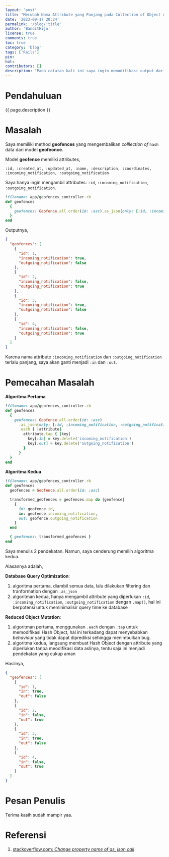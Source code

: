 ```yaml
---
layout: 'post'
title: "Merubah Nama Attribute yang Panjang pada Collection of Object di Rails"
date: '2023-09-17 20:24'
permalink: '/blog/:title'
author: 'BanditHijo'
license: true
comments: true
toc: true
category: 'blog'
tags: ['Rails']
pin:
hot:
contributors: []
description: "Pada catatan kali ini saya ingin memodifikasi output dari nama attribute yang terlalu panjang menjadi lebih pendek di Ruby on Rails."
---
```


# Pendahuluan

{{ page.description }}

# Masalah

Saya memiliki method **geofences** yang mengembalikan *colllection of* `hash` data dari model **geofeonce**.

Model **geofence** memiliki attributes,

```
:id, :created_at, :updated_at, :name, :description, :coordinates, :incoming_notification, :outgoing_notification
```

Saya hanya ingin mengambil attributes: `:id`, `:incoming_notification`, `:outgoing_notification`.

```ruby
!filename: app/geofences_controller.rb
def geofences
  {
    geofences: Geofence.all.order(id: :asc).as_json(only: [:id, :incoming_notification, :outgoing_notification])
  }
end
```

Outputnya,

```json
{
  "geofences": [
    {
      "id": 1,
      "incoming_notification": true,
      "outgoing_notification": false
    },
    {
      "id": 2,
      "incoming_notification": false,
      "outgoing_notification": true
    },
    {
      "id": 3,
      "incoming_notification": true,
      "outgoing_notification": false
    },
    {
      "id": 4,
      "incoming_notification": false,
      "outgoing_notification": true
    }
  ]
}
```

Karena nama attribute `:incoming_notification` dan `:outgoing_notification` terlalu panjang, saya akan ganti menjadi `:in` dan `:out`.

# Pemecahan Masalah

**Algoritma Pertama**

```ruby
!filename: app/geofences_controller.rb
def geofences
  {
    geofences: Geofence.all.order(id: :asc)
      .as_json(only: [:id, :incoming_notification, :outgoing_notification])
      .each { |attribute|
        attribute.tap { |key|
          key[:in] = key.delete('incoming_notification')
          key[:out] = key.delete('outgoing_notification')
        }
      }
  }
end
```

**Algoritma Kedua**

```ruby
!filename: app/geofences_controller.rb
def geofences
  geofences = Geofence.all.order(id: :asc)

  transformed_geofences = geofences.map do |geofence|
    {
      id: geofence.id,
      in: geofence.incoming_notification,
      out: geofence.outgoing_notification
    }
  end

  { geofences: transformed_geofences }
end
```

Saya menulis 2 pendekatan. Namun, saya cenderung memilih algoritma kedua.

Alasannya adalah,

**Database Query Optimization**:

1. algoritma pertama, diambil semua data, lalu dilakukan filtering dan tranformation dengan `.as_json`
1. algoritman kedua, hanya mengambil attribute yang diperlukan `:id`, `:incoming_notification`, `:outgoing_notification` dengan `.map()`, hal ini berpotensi untuk meminimalisir query time ke database

**Reduced Object Mutation**:

1. algoritman pertama, menggunakan `.each` dengan `.tap` untuk memodifikasi Hash Object, hal ini terkadang dapat menyebabkan *behaviour* yang tidak dapat diprediksi sehingga menimbulkan bug.
1. algoritma kedua, langsung membuat Hash Object dengan attribute yang diperlukan tanpa meodifikasi data aslinya, tentu saja ini menjadi pendekatan yang cukup aman

Hasilnya,

```json
{
  "geofences": [
    {
      "id": 1,
      "in": true,
      "out": false
    },
    {
      "id": 2,
      "in": false,
      "out": true
    },
    {
      "id": 3,
      "in": true,
      "out": false
    },
    {
      "id": 4,
      "in": false,
      "out": true
    }
  ]
}
```

# Pesan Penulis

Terima kasih sudah mampir yaa.


# Referensi

1. [stackoverflow.com: _Change property name of as_json call_](https://stackoverflow.com/a/33528446/4862516)
